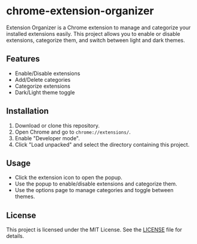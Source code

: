 # chrome-extension-organizer

Extension Organizer is a Chrome extension to manage and categorize your installed extensions easily. This project allows you to enable or disable extensions, categorize them, and switch between light and dark themes.

## Features

- Enable/Disable extensions
- Add/Delete categories
- Categorize extensions
- Dark/Light theme toggle

## Installation

1. Download or clone this repository.
2. Open Chrome and go to `chrome://extensions/`.
3. Enable "Developer mode".
4. Click "Load unpacked" and select the directory containing this project.

## Usage

- Click the extension icon to open the popup.
- Use the popup to enable/disable extensions and categorize them.
- Use the options page to manage categories and toggle between themes.

## License

This project is licensed under the MIT License. See the [LICENSE](LICENSE) file for details.
